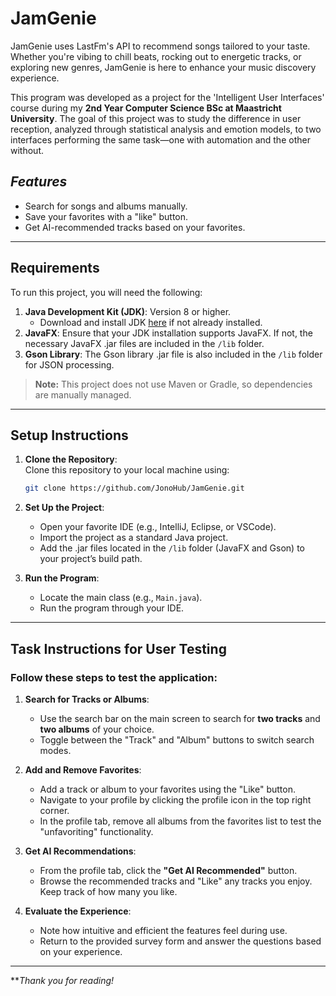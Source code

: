 # **JamGenie**  
JamGenie uses LastFm's API to recommend songs tailored to your taste. Whether you're vibing to chill beats, rocking out to energetic tracks, or exploring new genres, JamGenie is here to enhance your music discovery experience.  

This program was developed as a project for the 'Intelligent User Interfaces' course during my **2nd Year Computer Science BSc at Maastricht University**. The goal of this project was to study the difference in user reception, analyzed through statistical analysis and emotion models, to two interfaces performing the same task—one with automation and the other without.  

## *Features*
- Search for songs and albums manually.  
- Save your favorites with a "like" button.  
- Get AI-recommended tracks based on your favorites.  

---

## **Requirements**  
To run this project, you will need the following:  
1. **Java Development Kit (JDK)**: Version 8 or higher.  
   - Download and install JDK [here](https://www.oracle.com/java/technologies/javase-downloads.html) if not already installed.  
2. **JavaFX**: Ensure that your JDK installation supports JavaFX. If not, the necessary JavaFX .jar files are included in the `/lib` folder.  
3. **Gson Library**: The Gson library .jar file is also included in the `/lib` folder for JSON processing.  

> **Note:** This project does not use Maven or Gradle, so dependencies are manually managed.

---

## **Setup Instructions**  
1. **Clone the Repository**:  
   Clone this repository to your local machine using:  
   ```bash
   git clone https://github.com/JonoHub/JamGenie.git
   ```  

2. **Set Up the Project**:  
   - Open your favorite IDE (e.g., IntelliJ, Eclipse, or VSCode).  
   - Import the project as a standard Java project.  
   - Add the .jar files located in the `/lib` folder (JavaFX and Gson) to your project’s build path.  

3. **Run the Program**:  
   - Locate the main class (e.g., `Main.java`).  
   - Run the program through your IDE.  

---

## **Task Instructions for User Testing**  
### Follow these steps to test the application:  

1. **Search for Tracks or Albums**:  
   - Use the search bar on the main screen to search for **two tracks** and **two albums** of your choice.  
   - Toggle between the "Track" and "Album" buttons to switch search modes.  

2. **Add and Remove Favorites**:  
   - Add a track or album to your favorites using the "Like" button.  
   - Navigate to your profile by clicking the profile icon in the top right corner.  
   - In the profile tab, remove all albums from the favorites list to test the "unfavoriting" functionality.  

3. **Get AI Recommendations**:  
   - From the profile tab, click the **"Get AI Recommended"** button.  
   - Browse the recommended tracks and "Like" any tracks you enjoy. Keep track of how many you like.  

4. **Evaluate the Experience**:  
   - Note how intuitive and efficient the features feel during use.  
   - Return to the provided survey form and answer the questions based on your experience.
  
---

***Thank you for reading!*
